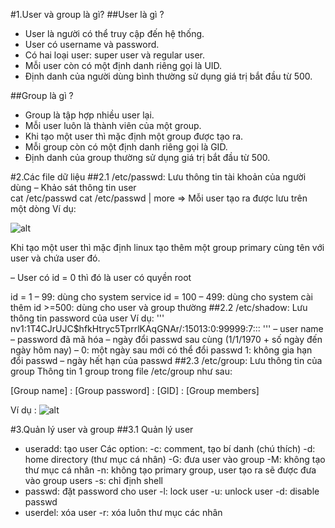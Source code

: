 #1.User và group là gì?
##User là gì ?
- User là người có thể truy cập đến hệ thống.
- User có username và password.
- Có hai loại user: super user và regular user.
- Mỗi user còn có một định danh riêng gọi là UID.
- Định danh của người dùng bình thường sử dụng giá trị bắt đầu từ 500.

##Group là gì ?
- Group là tập hợp nhiều user lại.
- Mỗi user luôn là thành viên của một group.
- Khi tạo một user thì mặc định một group được tạo ra.
- Mỗi group còn có một định danh riêng gọi là GID.
- Định danh của group thường sử dụng giá trị bắt đầu từ 500.

#2.Các file dữ liệu
##2.1 /etc/passwd: Lưu thông tin tài khoản của người dùng
– Khảo sát thông tin user   
cat /etc/passwd
cat /etc/passwd | more
=> Mỗi user tạo ra được lưu trên một dòng
Ví dụ: 

![alt](https://sinhvientot.net/wp-content/uploads/2016/04/image001-1.gifhttps://sinhvientot.net/wp-content/uploads/2016/04/image001-1.gif)

Khi tạo một user thì mặc định linux tạo thêm một group primary cùng tên với user và chứa user đó.

– User có id = 0 thì đó là user có quyền root

id = 1 – 99: dùng cho system service
id = 100 – 499: dùng cho system cài thêm
id >=500: dùng cho user và group thường
##2.2 /etc/shadow: Lưu thông tin password của user
Ví dụ:
'''
nv1:$1$T4CJrUJC$hfkHtryc5TprrlKAqGNAr/:15013:0:99999:7:::
'''
– user name
– password đã mã hóa
– ngày đổi passwd sau cùng (1/1/1970 + số ngày đến ngày hôm nay)
– 0: một ngày sau mới có thể đổi passwd
  1: không gia hạn đổi passwd
– ngày hết hạn của passwd 
##2.3 /etc/group: Lưu thông tin của group
Thông tin 1 group trong file /etc/group như sau:

 [Group name] : [Group password] : [GID] : [Group members]

 Ví dụ : 
 ![alt](https://i.imgur.com/BMMscbk.png)


#3.Quản lý user và group
##3.1 Quản lý user
- useradd: tạo user
Các option:
-c: comment, tạo bí danh (chú thích)
-d: home directory (thư mục cá nhân)
-G: đưa user vào group
-M: không tạo thư mục cá nhân
-n: không tạo primary group, user tạo ra sẽ được đưa vào group users
-s: chỉ định shell
- passwd: đặt password cho user
-l: lock user
-u: unlock user
-d: disable passwd
- userdel: xóa user
-r: xóa luôn thư mục các nhân
